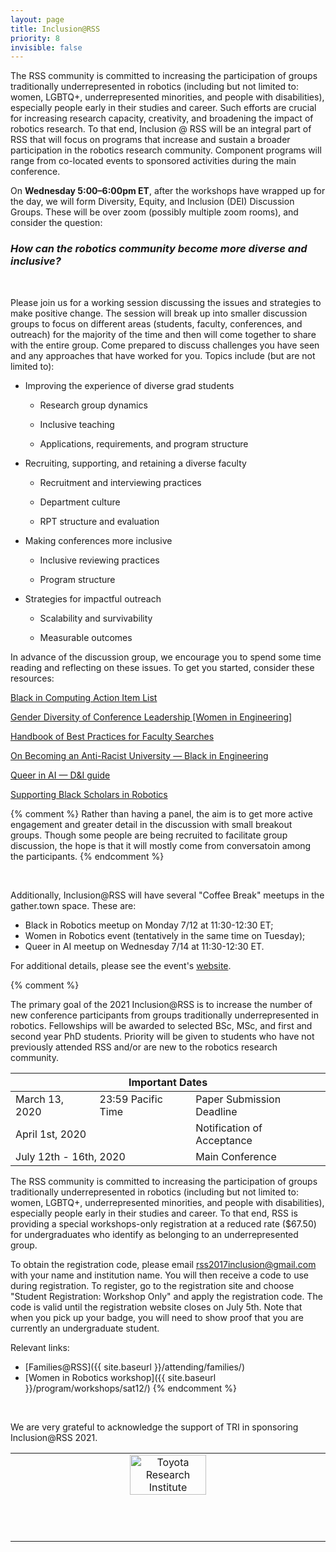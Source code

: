 ```yaml
---
layout: page
title: Inclusion@RSS
priority: 8
invisible: false
---
```


The RSS community is committed to increasing the participation of groups traditionally underrepresented in robotics (including but not limited to: women, LGBTQ+, underrepresented minorities, and people with disabilities), especially people early in their studies and career. Such efforts are crucial for increasing research capacity, creativity, and broadening the impact of robotics research. To that end, Inclusion @ RSS will be an integral part of RSS that will focus on programs that increase and sustain a broader participation in the robotics research community. Component programs will range from co-located events to sponsored activities during the main conference.


On <b>Wednesday 5:00&ndash;6:00pm ET</b>, after the workshops have wrapped up for
the day, we will form Diversity, Equity, and Inclusion (DEI) Discussion Groups. 
These will be over zoom (possibly multiple zoom rooms), and 
consider the question:<br>
<h3><i>How can the robotics community become more diverse and inclusive?</i></h3><br>

Please join us for a working session discussing the issues and strategies to
make positive change. The session will break up into smaller discussion groups
to focus on different areas (students, faculty, conferences, and outreach) for
the majority of the time and then will come together to share with the entire
group. Come prepared to discuss challenges you have seen and any approaches
that have worked for you. Topics include (but are not limited to):

* Improving the experience of diverse grad students

    * Research group dynamics
  
    * Inclusive teaching
  
    * Applications, requirements, and program structure
  
* Recruiting, supporting, and retaining a diverse faculty
  
    * Recruitment and interviewing practices
    
    * Department culture
    
    * RPT structure and evaluation
  
* Making conferences more inclusive
  
    * Inclusive reviewing practices
    
    * Program structure
    
* Strategies for impactful outreach
  
    * Scalability and survivability 
    
    * Measurable outcomes

In advance of the discussion group, we encourage you to spend some time reading
and reflecting on these issues. To get you started, consider these resources:


[Black in Computing Action Item List](https://blackincomputing.org/action-item-list/)

[Gender Diversity of Conference Leadership [Women in Engineering]](https://ieeexplore.ieee.org/document/9453395)

[Handbook of Best Practices for Faculty Searches](https://www.washington.edu/diversity/faculty-advancement/handbook/)

[On Becoming an Anti-Racist University &mdash; Black in Engineering](https://blackinengineering.org/action-item-list/)

[Queer in AI &mdash; D&I guide](https://sites.google.com/view/queer-in-ai/diversity-guide?authuser=0)

[Supporting Black Scholars in Robotics](https://spectrum.ieee.org/automaton/at-work/education/supporting-black-scholars-in-robotics)



{% comment %}
Rather than having a panel, the aim is to get more active engagement and
greater detail in the discussion with small breakout groups. Though some people
are being recruited to facilitate group discussion, the hope is that it will
mostly come from conversatoin among the participants. 
{% endcomment %}


<br>

Additionally, Inclusion@RSS will have several  "Coffee Break"  meetups in the gather.town space.
These are:
* Black in Robotics meetup on Monday 7/12 at
11:30-12:30 ET;
* Women in Robotics event (tentatively in the same time on
Tuesday); 
* Queer in AI meetup on Wednesday 7/14 at 11:30-12:30 ET.

For additional details, please see the event's 
[website](https://sites.google.com/andrew.cmu.edu/inclusion-2021). 

{% comment %}


The primary goal of the 2021 Inclusion@RSS is to increase the number of new
conference participants from groups traditionally underrepresented in robotics.
Fellowships will be awarded to selected BSc, MSc, and first and second year PhD
students. Priority will be given to students who have not previously attended
RSS and/or are new to the robotics research community.


<table class="table">
    <thead>
      <tr>
        <th colspan="3">Important Dates</th>
      </tr>
    </thead>
    <tbody>
      <tr>
        <td>March 13, 2020 </td>
        <td>23:59 Pacific Time </td>
        <td>Paper Submission Deadline</td>
      </tr>
      <tr>
        <td colspan="2">April 1st, 2020</td>
        <td>Notification of Acceptance</td>
      </tr>
      <tr>
        <td colspan="2">July 12th - 16th, 2020</td>
        <td>Main Conference</td>
      </tr>
    </tbody>
  </table>





The RSS community is committed to increasing the participation of groups
traditionally underrepresented in robotics (including but not limited to:
women, LGBTQ+, underrepresented minorities, and people with disabilities),
especially people early in their studies and career. To that end, RSS is
providing a special workshops-only registration at a reduced rate ($67.50) for
undergraduates who identify as belonging to an underrepresented group.

To obtain the registration code, please email
[rss2017inclusion@gmail.com](mailto:rss2017inclusion@gmail.com) with your name
and institution name. You will then receive a code to use during registration.
To register, go to the registration site and choose  "Student Registration:
Workshop Only"  and apply the registration code. The code is valid until the
registration website closes on July 5th. Note that when you pick up your badge,
you will need to show proof that you are currently an undergraduate student.

Relevant links:
- [Families@RSS]({{ site.baseurl }}/attending/families/)
- [Women in Robotics workshop]({{ site.baseurl }}/program/workshops/sat12/)
{% endcomment %}




<br>

We are very grateful to acknowledge the support of TRI in sponsoring Inclusion@RSS 2021.
<table width="100%" class="center">
<tr>
<td style="width: 15%; text-align: center;">
<a href="http://www.tri.global/">
  <img width="50%"  style="padding-bottom:70px;" src="{{ site.baseurl }}/images/sponsors/tri.png"
       alt="Toyota Research Institute"/> </a>
</td>
</tr>
</table>


